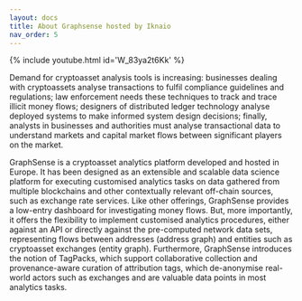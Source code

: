 ```yaml
---
layout: docs
title: About Graphsense hosted by Iknaio
nav_order: 5
---
```


{% include youtube.html id='W_83ya2t6Kk' %}

Demand for cryptoasset analysis tools is increasing: businesses dealing with cryptoassets analyse transactions to fulfil compliance guidelines and regulations; law enforcement needs these techniques to track and trace illicit money flows; designers of distributed ledger technology analyse deployed systems to make informed system design decisions; finally, analysts in businesses and authorities must analyse transactional data to understand markets and capital market flows between significant players on the market.

GraphSense is a cryptoasset analytics platform developed and hosted in Europe. It has been designed as an extensible and scalable data science platform for executing customised analytics tasks on data gathered from multiple blockchains and other contextually relevant off-chain sources, such as exchange rate services. Like other offerings, GraphSense provides a low-entry dashboard for investigating money flows. But, more importantly, it offers the flexibility to implement customised analytics procedures, either against an API or directly against the pre-computed network data sets, representing flows between addresses (address graph) and entities such as cryptoasset exchanges (entity graph). Furthermore,
GraphSense introduces the notion of TagPacks, which support collaborative collection and provenance-aware curation of attribution tags, which de-anonymise real-world actors such as exchanges and are valuable data points in most analytics tasks.

